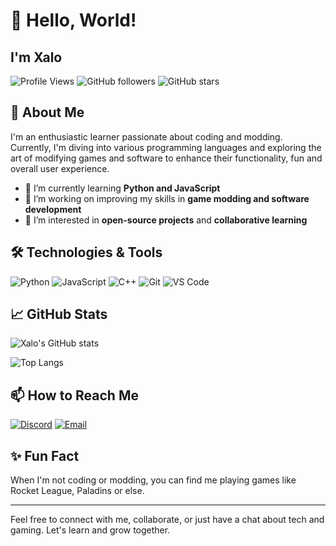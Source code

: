 # 👋 Hello, World!
## I'm Xalo

![Profile Views](https://komarev.com/ghpvc/?username=xalo&color=blueviolet)
![GitHub followers](https://img.shields.io/github/followers/xalo?label=Follow&style=social)
![GitHub stars](https://img.shields.io/github/stars/xalo?label=Stars&style=social)

## 🚀 About Me

I'm an enthusiastic learner passionate about coding and modding.
Currently, I'm diving into various programming languages and exploring the art of modifying games and software to enhance their functionality, fun and overall user experience.

- 🌱 I’m currently learning **Python and JavaScript**
- 🔭 I’m working on improving my skills in **game modding and software development**
- 🌟 I’m interested in **open-source projects** and **collaborative learning**

## 🛠️ Technologies & Tools

![Python](https://img.shields.io/badge/Python-3776AB?style=for-the-badge&logo=python&logoColor=white)
![JavaScript](https://img.shields.io/badge/JavaScript-F7DF1E?style=for-the-badge&logo=javascript&logoColor=black)
![C++](https://img.shields.io/badge/C++-00599C?style=for-the-badge&logo=cplusplus&logoColor=white)
![Git](https://img.shields.io/badge/Git-F05032?style=for-the-badge&logo=git&logoColor=white)
![VS Code](https://img.shields.io/badge/VS%20Code-007ACC?style=for-the-badge&logo=visual-studio-code&logoColor=white)

## 📈 GitHub Stats

![Xalo's GitHub stats](https://github-readme-stats.vercel.app/api?username=xalo&show_icons=true&theme=radical)

![Top Langs](https://github-readme-stats.vercel.app/api/top-langs/?username=xalo&layout=compact&theme=radical)

## 📫 How to Reach Me

[![Discord](https://img.shields.io/badge/Discord-7289DA?style=for-the-badge&logo=discord&logoColor=white)](https://discord.com/users/xalo747)
[![Email](https://img.shields.io/badge/Email-D14836?style=for-the-badge&logo=gmail&logoColor=white)](mailto:xaloali74@icloud.com)

## ✨ Fun Fact

When I'm not coding or modding, you can find me playing games like Rocket League, Paladins or else.

---

Feel free to connect with me, collaborate, or just have a chat about tech and gaming.
Let's learn and grow together.
